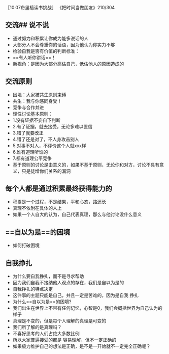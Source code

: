 ［10.07舟里樯读书挑战］
《把时间当做朋友》210/304

## 交流## 说不说
- 通过努力和积累让你成为能多说话的人
- 大部分人不会尊重你的话语，因为他认为你实力不够
- 检验自我是否有价值的判断标准：
- ==有人听你讲话==！
- 新视角：是因为大部分高估自己，低估他人的原因造成的
## 交流原则
- 困境：大家被共生原则束缚
- 共生：我与你感同身受！
- 竞争与合作并进
- 理性讨论基本原则：
- 1.没有证据不妄自下判断
- 2.有了证据，就去接受，无论多难以置信
- 3.错了就要改正
- 4.错了还是对了，不人身攻击别人
- 5.对事不对人，不评价这个人就xxx样
- 6.谁有道理听谁的
- 7.都有道理公平竞争
- 基于原则的讨论是由意义的，如果不基于原则，无论你和对方，讨论不具有意义，只是徒增你们关系的漏洞

## 每个人都是通过积累最终获得能力的
- 积累是一个过程，不是结果，平和心态，路还长
- 真理不依附在具体的人上
- 如果一个人自大的认为，自己代表真理，那么与他讨论没什么意义

## ==自以为是==的困境
- 如何打破困境

## 自我挣扎
- 为什么要自我挣扎，而不是寻求帮助
- 因为我们自我不接纳他人观点的存在，我们是自以为是的
- 自我挣扎的特点决定
- 这件事的主题只能是自己，并且一定是苦难的，因为是自我   挣扎
- 为什么==自以为是==的困境?
- 我们出生在世界上不带有任何记忆，心智是0，我们会概括世界为自己认为的样子
- 真理是不变的，但是每个人理解的真理是可变的
- 我们所了解的是真理吗？
- 不喜好思考的人们占绝大多数比例
- 所以大家普遍接受的都是 容易理解，但不一定正确的
- 如果极力维护自己的想法是正确，是不是一开始就不一定完全正确呢？